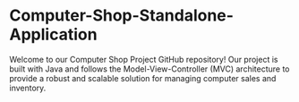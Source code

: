 # Computer-Shop-Standalone-Application
 Welcome to our Computer Shop Project GitHub repository! Our project is built with Java and follows the Model-View-Controller (MVC) architecture to provide a robust and scalable solution for managing computer sales and inventory.
